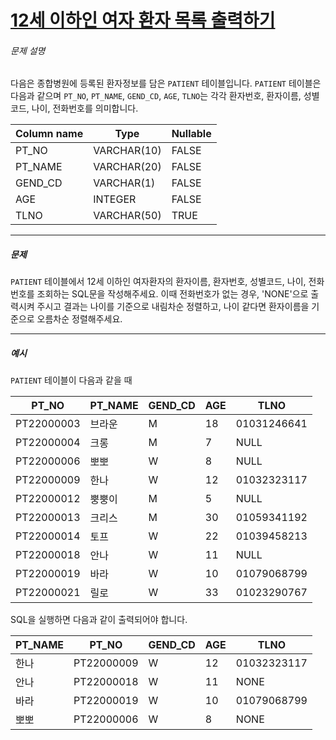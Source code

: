 # [12세 이하인 여자 환자 목록 출력하기](https://school.programmers.co.kr/learn/courses/30/lessons/132201)


###### 문제 설명


다음은 종합병원에 등록된 환자정보를 담은 `PATIENT` 테이블입니다. `PATIENT` 테이블은 다음과 같으며 `PT_NO`, `PT_NAME`, `GEND_CD`, `AGE`, `TLNO`는 각각 환자번호, 환자이름, 성별코드, 나이, 전화번호를 의미합니다.




| Column name | Type | Nullable |
| --- | --- | --- |
| PT\_NO | VARCHAR(10\) | FALSE |
| PT\_NAME | VARCHAR(20\) | FALSE |
| GEND\_CD | VARCHAR(1\) | FALSE |
| AGE | INTEGER | FALSE |
| TLNO | VARCHAR(50\) | TRUE |




---


##### 문제


`PATIENT` 테이블에서 12세 이하인 여자환자의 환자이름, 환자번호, 성별코드, 나이, 전화번호를 조회하는 SQL문을 작성해주세요. 이때 전화번호가 없는 경우, 'NONE'으로 출력시켜 주시고 결과는 나이를 기준으로 내림차순 정렬하고, 나이 같다면 환자이름을 기준으로 오름차순 정렬해주세요.




---


##### 예시


`PATIENT` 테이블이 다음과 같을 때




| PT\_NO | PT\_NAME | GEND\_CD | AGE | TLNO |
| --- | --- | --- | --- | --- |
| PT22000003 | 브라운 | M | 18 | 01031246641 |
| PT22000004 | 크롱 | M | 7 | NULL |
| PT22000006 | 뽀뽀 | W | 8 | NULL |
| PT22000009 | 한나 | W | 12 | 01032323117 |
| PT22000012 | 뿡뿡이 | M | 5 | NULL |
| PT22000013 | 크리스 | M | 30 | 01059341192 |
| PT22000014 | 토프 | W | 22 | 01039458213 |
| PT22000018 | 안나 | W | 11 | NULL |
| PT22000019 | 바라 | W | 10 | 01079068799 |
| PT22000021 | 릴로 | W | 33 | 01023290767 |


SQL을 실행하면 다음과 같이 출력되어야 합니다.




| PT\_NAME | PT\_NO | GEND\_CD | AGE | TLNO |
| --- | --- | --- | --- | --- |
| 한나 | PT22000009 | W | 12 | 01032323117 |
| 안나 | PT22000018 | W | 11 | NONE |
| 바라 | PT22000019 | W | 10 | 01079068799 |
| 뽀뽀 | PT22000006 | W | 8 | NONE |


